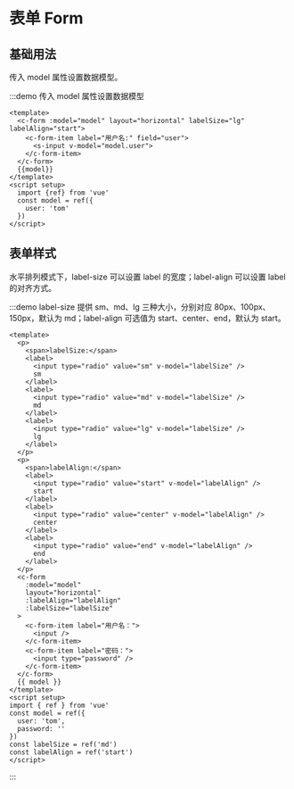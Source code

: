 # 表单 Form

## 基础用法

传入 model 属性设置数据模型。

:::demo 传入 model 属性设置数据模型

```vue
<template>
  <c-form :model="model" layout="horizontal" labelSize="lg" labelAlign="start">
    <c-form-item label="用户名:" field="user">
      <s-input v-model="model.user">
    </c-form-item>
  </c-form>
  {{model}}
</template>
<script setup>
  import {ref} from 'vue'
  const model = ref({
    user: 'tom'
  })
</script>
```

## 表单样式

水平排列模式下，label-size 可以设置 label 的宽度；label-align 可以设置 label 的对齐方式。

:::demo label-size 提供 sm、md、lg 三种大小，分别对应 80px、100px、150px，默认为 md；label-align 可选值为 start、center、end，默认为 start。

```vue
<template>
  <p>
    <span>labelSize:</span>
    <label>
      <input type="radio" value="sm" v-model="labelSize" />
      sm
    </label>
    <label>
      <input type="radio" value="md" v-model="labelSize" />
      md
    </label>
    <label>
      <input type="radio" value="lg" v-model="labelSize" />
      lg
    </label>
  </p>
  <p>
    <span>labelAlign:</span>
    <label>
      <input type="radio" value="start" v-model="labelAlign" />
      start
    </label>
    <label>
      <input type="radio" value="center" v-model="labelAlign" />
      center
    </label>
    <label>
      <input type="radio" value="end" v-model="labelAlign" />
      end
    </label>
  </p>
  <c-form
    :model="model"
    layout="horizontal"
    :labelAlign="labelAlign"
    :labelSize="labelSize"
  >
    <c-form-item label="用户名：">
      <input />
    </c-form-item>
    <c-form-item label="密码：">
      <input type="password" />
    </c-form-item>
  </c-form>
  {{ model }}
</template>
<script setup>
import { ref } from 'vue'
const model = ref({
  user: 'tom',
  password: ''
})
const labelSize = ref('md')
const labelAlign = ref('start')
</script>
```
:::